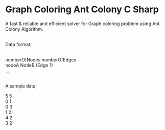 # Graph Coloring Ant Colony C Sharp

A fast & reliable and efficient solver for Graph coloring problem using Ant Colony Algorithm.<br /><br />

Data format;<br /><br />

numberOfNodes numberOfEdges<br />
nodeA NodeB (Edge 1)<br />
...<br /><br />

A sample data;<br />

5 5<br />
0 1<br />
0 3<br />
1 2<br />
4 2<br />
3 2<br />
